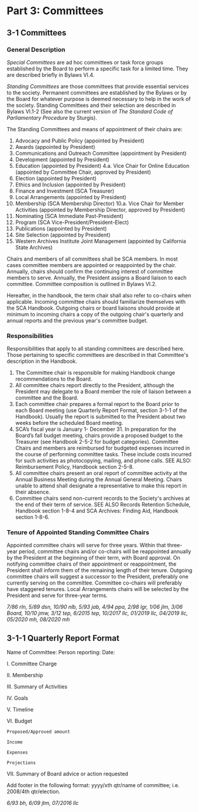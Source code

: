# Part 3: Committees

## 3-1 Committees

### General Description

_Special Committees_ are ad hoc committees or task force groups established by the Board to perform a specific task for a limited time. They are described briefly in Bylaws VI.4.

_Standing Committees_ are those committees that provide essential services to the society. Permanent committees are established by the Bylaws or by the Board for whatever purpose is
deemed necessary to help in the work of the society. Standing Committees and their selection are described in Bylaws VI.1-2 (See also the current version of _The Standard Code of Parliamentary Procedure_ by Sturgis).

The Standing Committees and means of appointment of their chairs are:

1. Advocacy and Public Policy (appointed by President)
2. Awards (appointed by President)
3. Communications and Outreach Committee (appointment by President)
4. Development (appointed by President)
5. Education (appointed by President)
   4.a. Vice Chair for Online Education (appointed by Committee Chair, approved by President)
6. Election (appointed by President)
7. Ethics and Inclusion (appointed by President)
8. Finance and Investment (SCA Treasurer)
9. Local Arrangements (appointed by President)
10. Membership (SCA Membership Director)
    10.a. Vice Chair for Member Activities (appointed by Membership Director, approved by President)
11. Nominating (SCA Immediate Past-President)
12. Program (SCA Vice-President/President-Elect)
13. Publications (appointed by President)
14. Site Selection (appointed by President)
15. Western Archives Institute Joint Management (appointed by California State Archives)

Chairs and members of all committees shall be SCA members. In most cases committee members
are appointed or reappointed by the chair. Annually, chairs should confirm the continuing
interest of committee members to serve. Annually, the President assigns a Board liaison to each
committee. Committee composition is outlined in Bylaws VI.2.

Hereafter, in the handbook, the term chair shall also refer to co-chairs when applicable. Incoming
committee chairs should familiarize themselves with the SCA Handbook. Outgoing chairs or
board liaisons should provide at minimum to incoming chairs a copy of the outgoing chair's
quarterly and annual reports and the previous year's committee budget.

### Responsibilities

Responsibilities that apply to all standing committees are described here. Those pertaining to specific committees are described in that Committee's description in the Handbook.

1. The Committee chair is responsible for making Handbook change recommendations to the Board.
2. All committee chairs report directly to the President, although the President may delegate to a Board member the role of liaison between a committee and the Board.
3. Each committee chair prepares a formal report to the Board prior to each Board meeting (use Quarterly Report Format, section 3-1-1 of the Handbook). Usually the report is submitted to the President about two weeks before the scheduled Board meeting.
4. SCA’s fiscal year is January 1- December 31. In preparation for the Board’s fall budget meeting, chairs provide a proposed budget to the Treasurer (see Handbook 2-5-2 for budget categories). Committee Chairs and members are reimbursed for budgeted expenses incurred in the course of performing committee tasks. These include costs incurred for such activities as photocopying, mailing, and phone calls. SEE ALSO: Reimbursement Policy, Handbook section 2-5-8.
5. All committee chairs present an oral report of committee activity at the Annual Business Meeting during the Annual General Meeting. Chairs unable to attend shall designate a representative to make this report in their absence.
6. Committee chairs send non-current records to the Society's archives at the end of their term of service. SEE ALSO Records Retention Schedule, Handbook section 1-8-4 and SCA Archives: Finding Aid, Handbook section 1-8-6.

### Tenure of Appointed Standing Committee Chairs

Appointed committee chairs will serve for three years. Within that three-year period, committee chairs and/or co-chairs will be reappointed annually by the President at the beginning of their term, with Board approval. On notifying committee chairs of their appointment or reappointment, the President shall inform them of the remaining length of their tenure. Outgoing committee chairs will suggest a successor to the President, preferably one currently serving on the committee. Committee co-chairs will preferably have staggered tenures. Local Arrangements chairs will be selected by the President and serve for three-year terms.

_7/86 rln, 5/89 dsn, 10/90 nlb, 5/93 jab, 4/94 ppa, 2/98 lgr, 1/06 jlm, 3/06 Board, 10/10 jmw, 3/12 tep, 6/2015 tep, 10/2017 llc, 01/2019 llc, 04/2019 llc, 05/2020 mh, 08/2020 mh_

## 3-1-1 Quarterly Report Format

Name of Committee:
Person reporting:
Date: 

I. Committee Charge

II. Membership

III. Summary of Activities

IV. Goals

V. Timeline

VI. Budget

    Proposed/Approved amount

    Income

    Expenses

    Projections

VII. Summary of Board advice or action requested

Add footer in the following format: yyyy/xth qtr/name of committee; i.e. 2008/4th qtr/election.

_6/93 bh, 6/09 jtm, 07/2016 llc_

